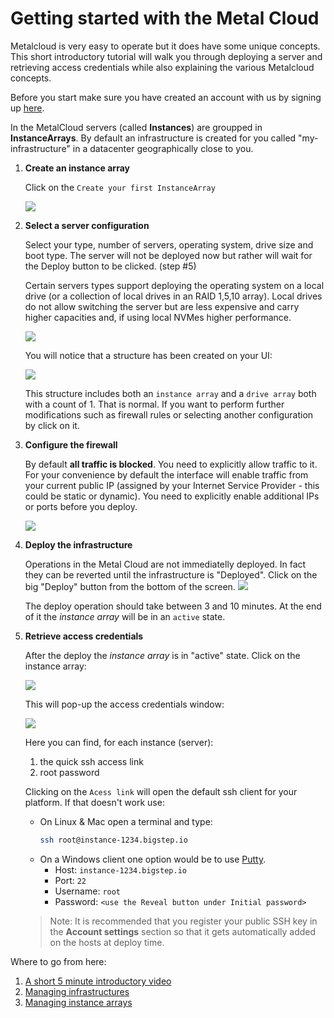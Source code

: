 # Getting started with the Metal Cloud

Metalcloud is very easy to operate but it does have some unique concepts. This short introductory tutorial will walk you through deploying a server and retrieving access credentials while also explaining the various Metalcloud concepts.

Before you start make sure you have created an account with us by signing up [here](https://my.bigstep.com/en/signup?redirect_url=https://cloud.bigstep.com/en/infrastructure/diagram).

In the MetalCloud servers (called **Instances**) are groupped in **InstanceArrays**. By default an infrastructure is created for you called "my-infrastructure" in a datacenter geographically close to you.

1. **Create an instance array**

    Click on the `Create your first InstanceArray`

    ![](/assets/guides/getting_started3.png)


2. **Select a server configuration**
    
    Select your type, number of servers, operating system, drive size and boot type. The server will not be deployed now but rather will wait for the Deploy button to be clicked. (step #5)

    Certain servers types support deploying the operating system on a local drive (or a collection of local drives in an RAID 1,5,10 array). Local drives do not allow switching the server but are less expensive and carry higher capacities and, if using local NVMes higher performance.

    ![](/assets/guides/getting_started5.png)

    You will notice that a structure has been created on your UI:

    ![](/assets/guides/getting_started7.png)

    This structure includes both an `instance array` and a `drive array` both with a count of 1. That is normal. If you want to perform further modifications such as firewall rules or selecting another configuration by click on it.


3. **Configure the firewall**

    By default **all traffic is blocked**. You need to explicitly allow traffic to it. For your convenience by default the interface will enable traffic from your current public IP (assigned by your Internet Service Provider - this could be static or dynamic). You need to explicitly enable additional IPs or ports before you deploy.

    ![](/assets/guides/getting_started41.png)


4. **Deploy the infrastructure**

    Operations in the Metal Cloud are not immediatelly deployed. In fact they can be reverted until the infrastructure is "Deployed".
    Click on the big "Deploy" button from the bottom of the screen.
    ![](/assets/guides/getting_started61.png)

    The deploy operation should take between 3 and 10 minutes. At the end of it the *instance array* will be in an `active` state.


5. **Retrieve access credentials**

    After the deploy the *instance array* is in "active" state. Click on the instance array:

    ![](/assets/guides/managing_instance_arrays1.png)

    This will pop-up the access credentials window:

    ![](/assets/guides/managing_instance_arrays2.png)

    Here you can find, for each instance (server):
    1. the quick ssh access link
    2. root password

    Clicking on the `Acess link` will open the default ssh client for your platform. If that doesn't work use:

    * On Linux & Mac open a terminal and type:
        ```bash
        ssh root@instance-1234.bigstep.io
        ```
    * On a Windows client one option would be to use [Putty](https://www.putty.org). 
        - Host: `instance-1234.bigstep.io`
        - Port: `22`
        - Username: `root`
        - Password: `<use the Reveal button under Initial password>`

    >Note: It is recommended that you register your public SSH key in the **Account settings** section so that it gets automatically added on the hosts at deploy time.

Where to go from here:

1. [A short 5 minute introductory video](https://www.youtube.com/watch?v=vcVxZgc82D0&t=8s)
2. [Managing infrastructures](/guides/managing_infrastructures)
3. [Managing instance arrays](/guides/managing_instance_arrays)
